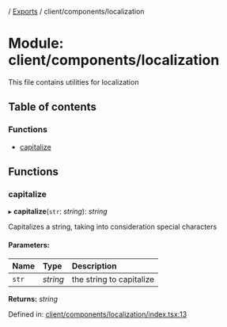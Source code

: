 [](../README.md) / [Exports](../modules.md) / client/components/localization

# Module: client/components/localization

This file contains utilities for localization

## Table of contents

### Functions

- [capitalize](client_components_localization.md#capitalize)

## Functions

### capitalize

▸ **capitalize**(`str`: *string*): *string*

Capitalizes a string, taking into consideration special characters

#### Parameters:

Name | Type | Description |
:------ | :------ | :------ |
`str` | *string* | the string to capitalize    |

**Returns:** *string*

Defined in: [client/components/localization/index.tsx:13](https://github.com/onzag/itemize/blob/5fcde7cf/client/components/localization/index.tsx#L13)
